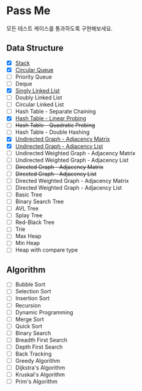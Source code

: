 # Pass Me

모든 테스트 케이스를 통과하도록 구현해보세요.

## Data Structure

- [x] [Stack](./data-structure/stack/Stack.h)
- [x] [Circular Queue](./data-structure/queue/CircularQueue.h)
- [ ] Priority Queue
- [ ] Deque
- [x] [Singly Linked List](./data-structure/linked_list/SinglyLinkedList.h)
- [ ] Doubly Linked List
- [ ] Circular Linked List
- [ ] Hash Table - Separate Chaining
- [x] [Hash Table - Linear Probing](./data-structure/hash_table/HashTable.h)
- [ ] ~~Hash Table - Quadratic Probing~~
- [ ] Hash Table - Double Hashing
- [x] [Undirected Graph - Adjacency Matrix](./data-structure/graph/GraphMatrix.h)
- [x] [Undirected Graph - Adjacency List](./data-structure/graph/GraphList.h)
- [ ] Undirected Weighted Graph - Adjacency Matrix
- [ ] Undirected Weighted Graph - Adjacency List
- [ ] ~~Directed Graph - Adjacency Matrix~~
- [ ] ~~Directed Graph - Adjacency List~~
- [ ] Directed Weighted Graph - Adjacency Matrix
- [ ] Directed Weighted Graph - Adjacency List
- [ ] Basic Tree
- [ ] Binary Search Tree
- [ ] AVL Tree
- [ ] Splay Tree
- [ ] Red-Black Tree
- [ ] Trie
- [ ] Max Heap
- [ ] Min Heap
- [ ] Heap with compare type

## Algorithm

- [ ] Bubble Sort
- [ ] Selection Sort
- [ ] Insertion Sort
- [ ] Recursion
- [ ] Dynamic Programming
- [ ] Merge Sort
- [ ] Quick Sort
- [ ] Binary Search
- [ ] Breadth First Search
- [ ] Depth First Search
- [ ] Back Tracking
- [ ] Greedy Algorithm
- [ ] Dijkstra's Algorithm
- [ ] Kruskal's Algorithm
- [ ] Prim's Algorithm

